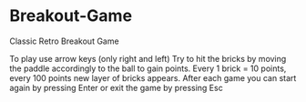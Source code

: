 # Breakout-Game
Classic Retro Breakout Game

To play use arrow keys (only right and left) 
Try to hit the bricks by moving the paddle accordingly to the ball to gain points. Every 1 brick = 10 points, every 100 points new layer of bricks appears. 
After each game you can start again by pressing Enter or exit the game by pressing Esc
